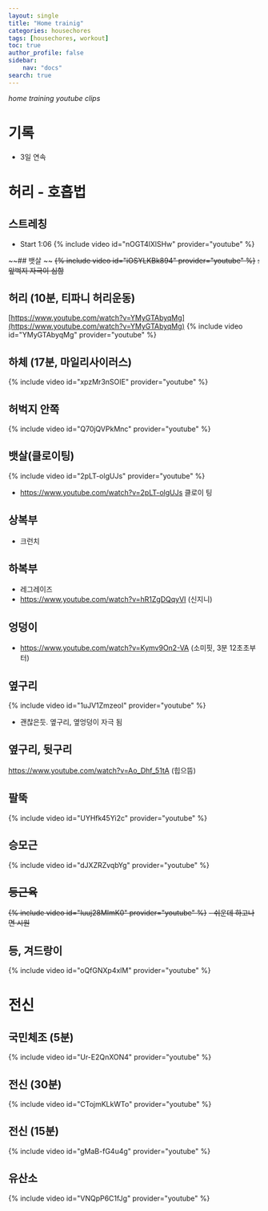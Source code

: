 ```yaml
---
layout: single
title: "Home trainig"
categories: housechores
tags: [housechores, workout]
toc: true
author_profile: false
sidebar:
    nav: "docs"
search: true
---
```


*home training youtube clips*

# 기록
- 3일 연속 


# 허리 - 호흡법

## 스트레칭 

- Start 1:06
{% include video id="nOGT4lXlSHw" provider="youtube" %}

~~## 뱃살 ~~
~~{% include video id="iOSYLKBk894" provider="youtube" %}~~
~~: 앞벅지 자극이 심함~~

## 허리 (10분, 티파니 허리운동)
[https://www.youtube.com/watch?v=YMyGTAbyqMg](https://www.youtube.com/watch?v=YMyGTAbyqMg)
{% include video id="YMyGTAbyqMg" provider="youtube" %}

## 하체 (17분, 마일리사이러스)
{% include video id="xpzMr3nSOIE" provider="youtube" %}

## 허벅지 안쪽 
{% include video id="Q70jQVPkMnc" provider="youtube" %}

## 뱃살(클로이팅)
{% include video id="2pLT-olgUJs" provider="youtube" %}
- https://www.youtube.com/watch?v=2pLT-olgUJs 클로이 팅

## 상복부
- 크런치

## 하복부
- 레그레이즈
- https://www.youtube.com/watch?v=hR1ZgDQqyVI (신지니)

## 엉덩이
- https://www.youtube.com/watch?v=Kymv9On2-VA (소미핏, 3분 12초초부터)

## 옆구리 
{% include video id="1uJV1ZmzeoI" provider="youtube" %}
- 괜찮은듯. 옆구리, 옆엉덩이 자극 됨

## 옆구리, 뒷구리
https://www.youtube.com/watch?v=Ao_Dhf_51tA (힙으뜸)

## 팔뚝 
{% include video id="UYHfk45Yi2c" provider="youtube" %}

## 승모근 
{% include video id="dJXZRZvqbYg" provider="youtube" %}

## ~~등근육~~
~~{% include video id="Iuuj28MImK0" provider="youtube" %}~~
~~- 쉬운데 하고나면 시원~~

## 등, 겨드랑이
{% include video id="oQfGNXp4xlM" provider="youtube" %}



# 전신

## 국민체조 (5분)
{% include video id="Ur-E2QnXON4" provider="youtube" %}

## 전신 (30분)
{% include video id="CTojmKLkWTo" provider="youtube" %}

## 전신 (15분)
{% include video id="gMaB-fG4u4g" provider="youtube" %}

## 유산소 
{% include video id="VNQpP6C1fJg" provider="youtube" %}
